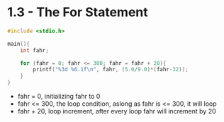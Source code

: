 # 1.3 - The For Statement

```c
#include <stdio.h>

main(){
    int fahr;

    for (fahr = 0; fahr <= 300; fahr = fahr + 20){
        printf("%3d %6.1f\n", fahr, (5.0/9.0)*(fahr-32));
    }
}
```

- fahr = 0, initializing fahr to 0
- fahr <= 300, the loop condition, aslong as fahr is <= 300, it will loop
- fahr + 20, loop increment, after every loop fahr will increment by 20

